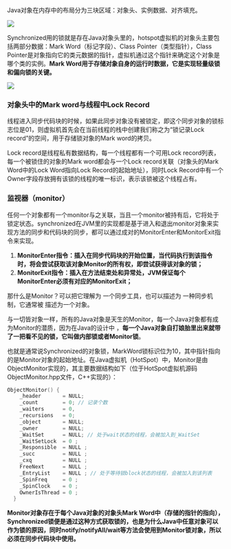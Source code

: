 Java对象在内存中的布局分为三块区域：对象头、实例数据、对齐填充。

![](https://winterliublog.oss-cn-beijing.aliyuncs.com/winterliu-notes/Java%20%E5%9F%BA%E7%A1%80/20210326162711.png)

Synchronized用的锁就是存在Java对象头里的，hotspot虚拟机的对象头主要包括两部分数据：Mark Word（标记字段）、Class Pointer（类型指针），Class Pointer是对象指向它的类元数据的指针，虚拟机通过这个指针来确定这个对象是哪个类的实例。**Mark Word用于存储对象自身的运行时数据，它是实现轻量级锁和偏向锁的关键。**

![](https://winterliublog.oss-cn-beijing.aliyuncs.com/notes/image-20210326165009522.png)

### 对象头中的Mark word与线程中Lock Record

线程进入同步代码块的时候，如果此同步对象没有被锁定，即这个同步对象的锁标志位是01，则虚拟机首先会在当前线程的栈中创建我们称之为“锁记录Lock record”的空间，用于存储锁对象的Mark word的拷贝。

Lock record是线程私有数据结构，每一个线程都有一个可用Lock record列表，每一个被锁住的对象的Mark word都会与一个Lock record关联（对象头的Mark Word中的Lock Word指向Lock Record的起始地址），同时Lock Record中有一个Owner字段存放拥有该锁的线程的唯一标识，表示该锁被这个线程占有。

### 监视器（monitor）

任何一个对象都有一个monitor与之关联，当且一个monitor被持有后，它将处于锁定状态。synchronized在JVM里的实现都是基于进入和退出monitor对象来实现方法的同步和代码块的同步，都可以通过成对的MonitorEnter和MonitorExit指令来实现。

1. **MonitorEnter指令：插入在同步代码块的开始位置，当代码执行到该指令时，将会尝试获取该对象Monitor的所有权，即尝试获得该对象的锁；**
2. **MonitorExit指令：插入在方法结束处和异常处，JVM保证每个MonitorEnter必须有对应的MonitorExit；**

那什么是Monitor？可以把它理解为 一个同步工具，也可以描述为 一种同步机制，它通常被 描述为一个对象。

与一切皆对象一样，所有的Java对象是天生的Monitor，每一个Java对象都有成为Monitor的潜质，因为在Java的设计中 ，**每一个Java对象自打娘胎里出来就带了一把看不见的锁，它叫做内部锁或者Monitor锁**。

也就是通常说Synchronized的对象锁，MarkWord锁标识位为10，其中指针指向的是Monitor对象的起始地址。在Java虚拟机（HotSpot）中，Monitor是由ObjectMonitor实现的，其主要数据结构如下（位于HotSpot虚拟机源码ObjectMonitor.hpp文件，C++实现的）：

```c++
ObjectMonitor() {
    _header       = NULL;
    _count        = 0; // 记录个数
    _waiters      = 0,
    _recursions   = 0;
    _object       = NULL;
    _owner        = NULL;
    _WaitSet      = NULL; // 处于wait状态的线程，会被加入到_WaitSet
    _WaitSetLock  = 0 ;
    _Responsible  = NULL ;
    _succ         = NULL ;
    _cxq          = NULL ;
    FreeNext      = NULL ;
    _EntryList    = NULL ; // 处于等待锁block状态的线程，会被加入到该列表
    _SpinFreq     = 0 ;
    _SpinClock    = 0 ;
    OwnerIsThread = 0 ;
  }
```

**Monitor对象存在于每个Java对象的对象头Mark Word中（存储的指针的指向），Synchronized锁便是通过这种方式获取锁的，也是为什么Java中任意对象可以作为锁的原因，同时notify/notifyAll/wait等方法会使用到Monitor锁对象，所以必须在同步代码块中使用。**





